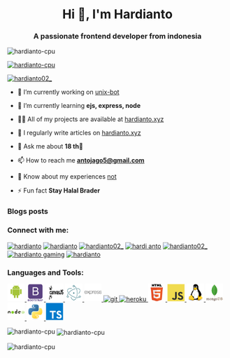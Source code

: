 <h1 align="center">Hi 👋, I'm Hardianto</h1>
<h3 align="center">A passionate frontend developer from indonesia</h3>

<p align="left"> <img src="https://komarev.com/ghpvc/?username=hardianto-cpu&label=Profile%20views&color=0e75b6&style=flat" alt="hardianto-cpu" /> </p>

<p align="left"> <a href="https://github.com/ryo-ma/github-profile-trophy"><img src="https://github-profile-trophy.vercel.app/?username=hardianto-cpu" alt="hardianto-cpu" /></a> </p>

<p align="left"> <a href="https://twitter.com/hardianto02_" target="blank"><img src="https://img.shields.io/twitter/follow/hardianto02_?logo=twitter&style=for-the-badge" alt="hardianto02_" /></a> </p>

- 🔭 I’m currently working on [unix-bot](https://github.com/hardianto-cpu/unix-bot)

- 🌱 I’m currently learning **ejs, express, node**

- 👨‍💻 All of my projects are available at [hardianto.xyz](hardianto.xyz)

- 📝 I regularly write articles on [hardianto.xyz](hardianto.xyz)

- 💬 Ask me about **18 th🎉**

- 📫 How to reach me **antojago5@gmail.com**

- 📄 Know about my experiences [not](not)

- ⚡ Fun fact **Stay Halal Brader**

### Blogs posts
<!-- BLOG-POST-LIST:START -->
<!-- BLOG-POST-LIST:END -->

<h3 align="left">Connect with me:</h3>
<p align="left">
<a href="https://codepen.io/hardianto" target="blank"><img align="center" src="https://raw.githubusercontent.com/rahuldkjain/github-profile-readme-generator/master/src/images/icons/Social/codepen.svg" alt="hardianto" height="30" width="40" /></a>
<a href="https://dev.to/hardianto" target="blank"><img align="center" src="https://raw.githubusercontent.com/rahuldkjain/github-profile-readme-generator/master/src/images/icons/Social/devto.svg" alt="hardianto" height="30" width="40" /></a>
<a href="https://twitter.com/hardianto02_" target="blank"><img align="center" src="https://raw.githubusercontent.com/rahuldkjain/github-profile-readme-generator/master/src/images/icons/Social/twitter.svg" alt="hardianto02_" height="30" width="40" /></a>
<a href="https://fb.com/hardi anto" target="blank"><img align="center" src="https://raw.githubusercontent.com/rahuldkjain/github-profile-readme-generator/master/src/images/icons/Social/facebook.svg" alt="hardi anto" height="30" width="40" /></a>
<a href="https://instagram.com/hardianto02_" target="blank"><img align="center" src="https://raw.githubusercontent.com/rahuldkjain/github-profile-readme-generator/master/src/images/icons/Social/instagram.svg" alt="hardianto02_" height="30" width="40" /></a>
<a href="https://www.youtube.com/c/hardianto gaming" target="blank"><img align="center" src="https://raw.githubusercontent.com/rahuldkjain/github-profile-readme-generator/master/src/images/icons/Social/youtube.svg" alt="hardianto gaming" height="30" width="40" /></a>
<a href="https://discord.gg/hardianto" target="blank"><img align="center" src="https://raw.githubusercontent.com/rahuldkjain/github-profile-readme-generator/master/src/images/icons/Social/discord.svg" alt="hardianto" height="30" width="40" /></a>
</p>

<h3 align="left">Languages and Tools:</h3>
<p align="left"> <a href="https://developer.android.com" target="_blank" rel="noreferrer"> <img src="https://raw.githubusercontent.com/devicons/devicon/master/icons/android/android-original-wordmark.svg" alt="android" width="40" height="40"/> </a> <a href="https://getbootstrap.com" target="_blank" rel="noreferrer"> <img src="https://raw.githubusercontent.com/devicons/devicon/master/icons/bootstrap/bootstrap-plain-wordmark.svg" alt="bootstrap" width="40" height="40"/> </a> <a href="https://canvasjs.com" target="_blank" rel="noreferrer"> <img src="https://raw.githubusercontent.com/Hardik0307/Hardik0307/master/assets/canvasjs-charts.svg" alt="canvasjs" width="40" height="40"/> </a> <a href="https://www.electronjs.org" target="_blank" rel="noreferrer"> <img src="https://raw.githubusercontent.com/devicons/devicon/master/icons/electron/electron-original.svg" alt="electron" width="40" height="40"/> </a> <a href="https://expressjs.com" target="_blank" rel="noreferrer"> <img src="https://raw.githubusercontent.com/devicons/devicon/master/icons/express/express-original-wordmark.svg" alt="express" width="40" height="40"/> </a> <a href="https://git-scm.com/" target="_blank" rel="noreferrer"> <img src="https://www.vectorlogo.zone/logos/git-scm/git-scm-icon.svg" alt="git" width="40" height="40"/> </a> <a href="https://heroku.com" target="_blank" rel="noreferrer"> <img src="https://www.vectorlogo.zone/logos/heroku/heroku-icon.svg" alt="heroku" width="40" height="40"/> </a> <a href="https://www.w3.org/html/" target="_blank" rel="noreferrer"> <img src="https://raw.githubusercontent.com/devicons/devicon/master/icons/html5/html5-original-wordmark.svg" alt="html5" width="40" height="40"/> </a> <a href="https://developer.mozilla.org/en-US/docs/Web/JavaScript" target="_blank" rel="noreferrer"> <img src="https://raw.githubusercontent.com/devicons/devicon/master/icons/javascript/javascript-original.svg" alt="javascript" width="40" height="40"/> </a> <a href="https://www.linux.org/" target="_blank" rel="noreferrer"> <img src="https://raw.githubusercontent.com/devicons/devicon/master/icons/linux/linux-original.svg" alt="linux" width="40" height="40"/> </a> <a href="https://www.mongodb.com/" target="_blank" rel="noreferrer"> <img src="https://raw.githubusercontent.com/devicons/devicon/master/icons/mongodb/mongodb-original-wordmark.svg" alt="mongodb" width="40" height="40"/> </a> <a href="https://nodejs.org" target="_blank" rel="noreferrer"> <img src="https://raw.githubusercontent.com/devicons/devicon/master/icons/nodejs/nodejs-original-wordmark.svg" alt="nodejs" width="40" height="40"/> </a> <a href="https://www.python.org" target="_blank" rel="noreferrer"> <img src="https://raw.githubusercontent.com/devicons/devicon/master/icons/python/python-original.svg" alt="python" width="40" height="40"/> </a> <a href="https://www.typescriptlang.org/" target="_blank" rel="noreferrer"> <img src="https://raw.githubusercontent.com/devicons/devicon/master/icons/typescript/typescript-original.svg" alt="typescript" width="40" height="40"/> </a> </p>

<p><img align="left" src="https://github-readme-stats.vercel.app/api/top-langs?username=hardianto-cpu&show_icons=true&locale=en&layout=compact" alt="hardianto-cpu" /></p>

<p>&nbsp;<img align="center" src="https://github-readme-stats.vercel.app/api?username=hardianto-cpu&show_icons=true&locale=en" alt="hardianto-cpu" /></p>

<p><img align="center" src="https://github-readme-streak-stats.herokuapp.com/?user=hardianto-cpu&" alt="hardianto-cpu" /></p>
